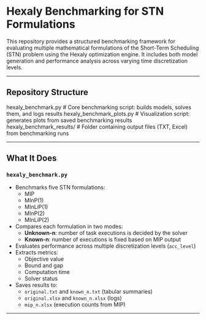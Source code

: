 # Hexaly Benchmarking for STN Formulations

This repository provides a structured benchmarking framework for evaluating multiple mathematical formulations of the Short-Term Scheduling (STN) problem using the Hexaly optimization engine. It includes both model generation and performance analysis across varying time discretization levels.

---

## Repository Structure
hexaly_benchmark.py           # Core benchmarking script: builds models, solves them, and logs 
results hexaly_benchmark_plots.py     # Visualization script: generates plots from saved benchmarking results 
hexaly_benchmark_results/     # Folder containing output files (TXT, Excel) from benchmarking runs

---

## What It Does

### `hexaly_benchmark.py`

- Benchmarks five STN formulations:
  - MIP
  - MInP(1)
  - MInLiP(1)
  - MInP(2)
  - MInLiP(2)
- Compares each formulation in two modes:
  - **Unknown-n**: number of task executions is decided by the solver
  - **Known-n**: number of executions is fixed based on MIP output
- Evaluates performance across multiple discretization levels (`acc_level`)
- Extracts metrics:
  - Objective value
  - Bound and gap
  - Computation time
  - Solver status
- Saves results to:
  - `original.txt` and `known_n.txt` (tabular summaries)
  - `original.xlsx` and `known_n.xlsx` (logs)
  - `mip_n.xlsx` (execution counts from MIP)

---






